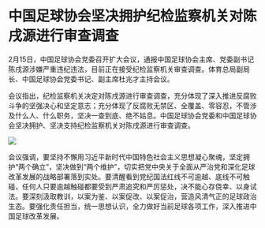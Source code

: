 # 中国足球协会坚决拥护纪检监察机关对陈戌源进行审查调查

2月15日，中国足球协会党委召开扩大会议，通报中国足球协会主席、党委副书记陈戌源涉嫌严重违纪违法，目前正在接受纪检监察机关审查调查。体育总局副局长、中国足球协会党委书记、副主席杜兆才主持会议。

会议指出，纪检监察机关决定对陈戌源进行审查调查，充分体现了深入推进反腐败斗争的坚强决心和坚定意志；充分体现了反腐败无禁区、全覆盖、零容忍，不管涉及什么人、什么职务，坚决一查到底、绝不姑息。中国足球协会党委和中国足球协会坚决拥护、坚决支持纪检监察机关对陈戌源进行审查调查。

![](https://inews.gtimg.com/news_bt/ODXm6GwBoqyiEumLEL_yw5Hqew8oCYYeEYtc_y6YB9LiYAA/1000)

会议强调，要坚持不懈用习近平新时代中国特色社会主义思想凝心聚魂，坚定拥护“两个确立”，坚决做到“两个维护”，切实把党中央关于全面从严治党和深化足球改革发展的战略部署落到实处。要清醒看到党纪国法红线不可逾越、底线不可触碰，任何人只要逾越触碰都要受到严肃追究和严厉惩处，决不能心存侥幸、以身试法。要深刻汲取教训，以案为鉴、以案促改、以案促治，营造风清气正的足球政治生态。要强化责任担当，统一思想认识，全力做好当前足球各项工作，深入推进中国足球改革发展。


